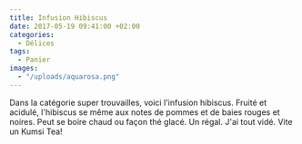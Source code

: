 ```yaml
---
title: Infusion Hibiscus
date: 2017-05-19 09:41:00 +02:00
categories:
  - Délices
tags:
  - Panier
images:
  - "/uploads/aquarosa.png"
---
```


Dans la catégorie super trouvailles, voici l'infusion hibiscus. Fruité et acidulé, l'hibiscus se même aux notes de pommes et de baies rouges et noires. Peut se boire chaud ou façon thé glacé. Un régal. J'ai tout vidé. Vite un Kumsi Tea!
